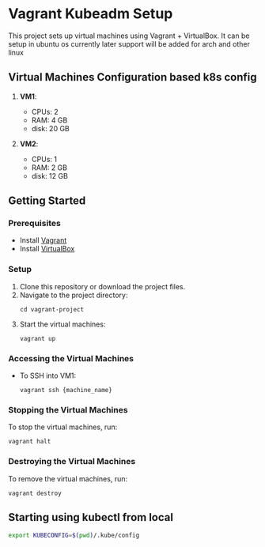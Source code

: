 # Vagrant Kubeadm Setup

This project sets up virtual machines using Vagrant + VirtualBox. It can be setup in ubuntu os currently later support will be added for arch and other linux

## Virtual Machines Configuration based k8s config

1. **VM1**: 
   - CPUs: 2
   - RAM: 4 GB
   - disk: 20 GB

2. **VM2**: 
   - CPUs: 1
   - RAM: 2 GB
   - disk: 12 GB

## Getting Started

### Prerequisites

- Install [Vagrant](https://www.vagrantup.com/downloads)
- Install [VirtualBox](https://www.virtualbox.org/wiki/Downloads)

### Setup

1. Clone this repository or download the project files.
2. Navigate to the project directory:
   ```
   cd vagrant-project
   ```
3. Start the virtual machines:
   ```
   vagrant up
   ```

### Accessing the Virtual Machines

- To SSH into VM1:
  ```
  vagrant ssh {machine_name}
  ```

### Stopping the Virtual Machines

To stop the virtual machines, run:
```
vagrant halt
```

### Destroying the Virtual Machines

To remove the virtual machines, run:
```
vagrant destroy
```

## Starting using kubectl from local

```bash
export KUBECONFIG=$(pwd)/.kube/config
```